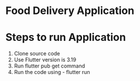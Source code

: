 # Food Delivery Application
# Steps to run Application
 1) Clone source code
 2) Use Flutter version is 3.19 
 3) Run flutter pub get command
 4) Run the code using - flutter run
